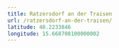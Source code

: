 ```yaml
---
title: Ratzersdorf an der Traisen
url: /ratzersdorf-an-der-traisen/
latitude: 48.2233846
longitude: 15.668708100000002
---
```

